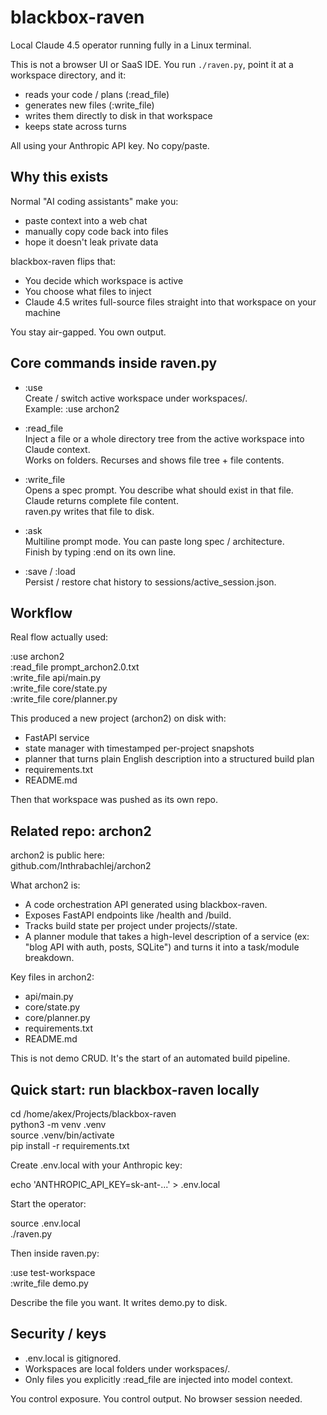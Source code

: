 # blackbox-raven

Local Claude 4.5 operator running fully in a Linux terminal.

This is not a browser UI or SaaS IDE. You run `./raven.py`, point it at a workspace directory, and it:
- reads your code / plans (:read_file)
- generates new files (:write_file)
- writes them directly to disk in that workspace
- keeps state across turns

All using your Anthropic API key. No copy/paste.

## Why this exists

Normal "AI coding assistants" make you:
- paste context into a web chat
- manually copy code back into files
- hope it doesn't leak private data

blackbox-raven flips that:
- You decide which workspace is active
- You choose what files to inject
- Claude 4.5 writes full-source files straight into that workspace on your machine

You stay air-gapped. You own output.

## Core commands inside raven.py

- :use <name>  
  Create / switch active workspace under workspaces/<name>.  
  Example: :use archon2

- :read_file <path>  
  Inject a file or a whole directory tree from the active workspace into Claude context.  
  Works on folders. Recurses and shows file tree + file contents.

- :write_file <path>  
  Opens a spec prompt. You describe what should exist in that file.  
  Claude returns complete file content.  
  raven.py writes that file to disk.

- :ask  
  Multiline prompt mode. You can paste long spec / architecture.  
  Finish by typing :end on its own line.

- :save / :load  
  Persist / restore chat history to sessions/active_session.json.

## Workflow

Real flow actually used:

:use archon2  
:read_file prompt_archon2.0.txt  
:write_file api/main.py  
:write_file core/state.py  
:write_file core/planner.py  

This produced a new project (archon2) on disk with:
- FastAPI service
- state manager with timestamped per-project snapshots
- planner that turns plain English description into a structured build plan
- requirements.txt
- README.md

Then that workspace was pushed as its own repo.

## Related repo: archon2

archon2 is public here:  
github.com/Inthrabachlej/archon2

What archon2 is:
- A code orchestration API generated using blackbox-raven.
- Exposes FastAPI endpoints like /health and /build.
- Tracks build state per project under projects/<name>/state.
- A planner module that takes a high-level description of a service (ex: "blog API with auth, posts, SQLite") and turns it into a task/module breakdown.

Key files in archon2:
- api/main.py
- core/state.py
- core/planner.py
- requirements.txt
- README.md

This is not demo CRUD. It's the start of an automated build pipeline.

## Quick start: run blackbox-raven locally

cd /home/akex/Projects/blackbox-raven  
python3 -m venv .venv  
source .venv/bin/activate  
pip install -r requirements.txt  

Create .env.local with your Anthropic key:

echo 'ANTHROPIC_API_KEY=sk-ant-...' > .env.local

Start the operator:

source .env.local  
./raven.py  

Then inside raven.py:

:use test-workspace  
:write_file demo.py  

Describe the file you want. It writes demo.py to disk.

## Security / keys

- .env.local is gitignored.
- Workspaces are local folders under workspaces/.
- Only files you explicitly :read_file are injected into model context.

You control exposure. You control output. No browser session needed.
